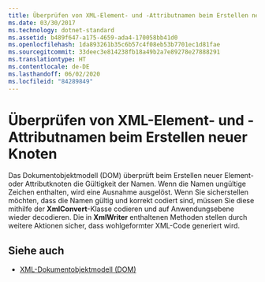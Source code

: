 ```yaml
---
title: Überprüfen von XML-Element- und -Attributnamen beim Erstellen neuer Knoten
ms.date: 03/30/2017
ms.technology: dotnet-standard
ms.assetid: b489f647-a175-4659-ada4-170058bb41d0
ms.openlocfilehash: 1da893261b35c6b57c4f08eb53b7701ec1d81fae
ms.sourcegitcommit: 33deec3e814238fb18a49b2a7e89278e27888291
ms.translationtype: HT
ms.contentlocale: de-DE
ms.lasthandoff: 06/02/2020
ms.locfileid: "84289849"
---
```

# <a name="xml-element-and-attribute-name-verification-when-creating-new-nodes"></a>Überprüfen von XML-Element- und -Attributnamen beim Erstellen neuer Knoten
Das Dokumentobjektmodell (DOM) überprüft beim Erstellen neuer Element- oder Attributknoten die Gültigkeit der Namen. Wenn die Namen ungültige Zeichen enthalten, wird eine Ausnahme ausgelöst. Wenn Sie sicherstellen möchten, dass die Namen gültig und korrekt codiert sind, müssen Sie diese mithilfe der **XmlConvert**-Klasse codieren und auf Anwendungsebene wieder decodieren. Die in **XmlWriter** enthaltenen Methoden stellen durch weitere Aktionen sicher, dass wohlgeformter XML-Code generiert wird.  
  
## <a name="see-also"></a>Siehe auch

- [XML-Dokumentobjektmodell (DOM)](xml-document-object-model-dom.md)
